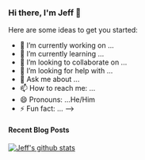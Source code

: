 ### Hi there, I'm Jeff 👋

Here are some ideas to get you started:

- 🔭 I’m currently working on ... 
- 🌱 I’m currently learning ...
- 👯 I’m looking to collaborate on ...
- 🤔 I’m looking for help with ...
- 💬 Ask me about ...
- 📫 How to reach me: ...
- 😄 Pronouns: ...He/Him
- ⚡ Fun fact: ...
-->

#### Recent Blog Posts
<!-- BLOG-POST-LIST:START -->
<!-- BLOG-POST-LIST:END -->

[![Jeff's github stats](https://github-readme-stats.vercel.app/api?username=JTSwisher&show_icons=true&&hide=stars)](https://github.com/anuraghazra/github-readme-stats)
